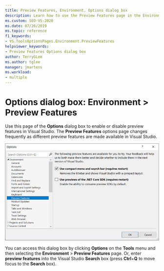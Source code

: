 ```yaml
---
title: Preview Features, Environment, Options dialog box
description: Learn how to use the Preview Features page in the Environment section to enable or disable preview features in Visual Studio.
ms.custom: SEO-VS-2020
ms.date: 07/26/2019
ms.topic: reference
f1_keywords:
- VS.ToolsOptionsPages.Environment.PreviewFeatures
helpviewer_keywords:
- Preview Features Options dialog box
author: TerryGLee
ms.author: tglee
manager: jmartens
ms.workload:
- multiple
---
```

# Options dialog box: Environment \> Preview Features

Use this page of the **Options** dialog box to enable or disable preview features in Visual Studio. The **Preview Features** options page changes frequently as different preview features are made available in Visual Studio.

![Preview Features options page in Visual Studio 2019](media/environment-preview-features-page.png)

You can access this dialog box by clicking **Options** on the **Tools** menu and then selecting the **Environment** > **Preview Features** page. Or, enter **preview features** into the Visual Studio **Search** box (press **Ctrl**+**Q** to move focus to the **Search** box).
